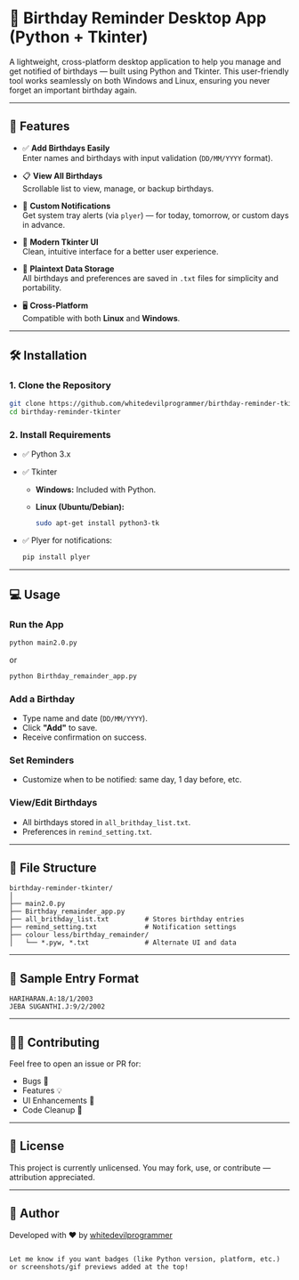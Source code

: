 # 🎉 Birthday Reminder Desktop App (Python + Tkinter)

A lightweight, cross-platform desktop application to help you manage and get notified of birthdays — built using Python and Tkinter. This user-friendly tool works seamlessly on both Windows and Linux, ensuring you never forget an important birthday again.

---

## 🚀 Features

- ✅ **Add Birthdays Easily**  
  Enter names and birthdays with input validation (`DD/MM/YYYY` format).

- 📋 **View All Birthdays**  
  Scrollable list to view, manage, or backup birthdays.

- 🔔 **Custom Notifications**  
  Get system tray alerts (via `plyer`) — for today, tomorrow, or custom days in advance.

- 🎨 **Modern Tkinter UI**  
  Clean, intuitive interface for a better user experience.

- 📝 **Plaintext Data Storage**  
  All birthdays and preferences are saved in `.txt` files for simplicity and portability.

- 🖥️ **Cross-Platform**  
  Compatible with both **Linux** and **Windows**.

---

## 🛠️ Installation

### 1. Clone the Repository

```bash
git clone https://github.com/whitedevilprogrammer/birthday-reminder-tkinter.git
cd birthday-reminder-tkinter
```

### 2. Install Requirements

* ✅ Python 3.x
* ✅ Tkinter

  * **Windows:** Included with Python.
  * **Linux (Ubuntu/Debian):**

    ```bash
    sudo apt-get install python3-tk
    ```
* ✅ Plyer for notifications:

  ```bash
  pip install plyer
  ```

---

## 💻 Usage

### Run the App

```bash
python main2.0.py
```

or

```bash
python Birthday_remainder_app.py
```

### Add a Birthday

* Type name and date (`DD/MM/YYYY`).
* Click **"Add"** to save.
* Receive confirmation on success.

### Set Reminders

* Customize when to be notified: same day, 1 day before, etc.

### View/Edit Birthdays

* All birthdays stored in `all_brithday_list.txt`.
* Preferences in `remind_setting.txt`.

---

## 📁 File Structure

```
birthday-reminder-tkinter/
│
├── main2.0.py
├── Birthday_remainder_app.py
├── all_brithday_list.txt         # Stores birthday entries
├── remind_setting.txt            # Notification settings
├── colour less/birthday_remainder/
│   └── *.pyw, *.txt              # Alternate UI and data
```

---

## 🧪 Sample Entry Format

```
HARIHARAN.A:18/1/2003
JEBA SUGANTHI.J:9/2/2002
```

---

## 🧑‍💻 Contributing

Feel free to open an issue or PR for:

* Bugs 🐞
* Features 💡
* UI Enhancements 🎨
* Code Cleanup 🧹

---

## 📜 License

This project is currently unlicensed. You may fork, use, or contribute — attribution appreciated.

---

## 👤 Author

Developed with ❤️ by [whitedevilprogrammer](https://github.com/whitedevilprogrammer)

```

Let me know if you want badges (like Python version, platform, etc.) or screenshots/gif previews added at the top!
